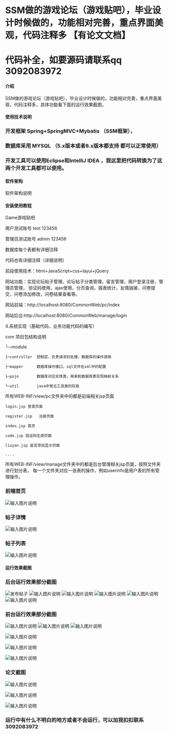 # SSM做的游戏论坛（游戏贴吧），毕业设计时候做的，功能相对完善，重点界面美观，代码注释多  【有论文文档】

# 代码补全，如要源码请联系qq 3092083972

#### 介绍
SSM做的游戏论坛（游戏贴吧），毕业设计时候做的，功能相对完善，重点界面美观，代码注释多，具体功能看下面的运行效果截图，

#### 使用技术说明
###  开发框架   Spring+SpringMVC+Mybatis （SSM框架），
###  数据库采用  MYSQL  （5.x版本或者8.x版本都支持 都可以正常使用）
###  开发工具可以使用Eclipse和IntelliJ IDEA ，我这里把代码转换为了这两个开发工具都可以使用。

#### 软件架构
软件架构说明


#### 安装使用教程

Game游戏贴吧

用户测试账号    test  123456

管理员测试账号  admin   123456

数据库每个表都有详细注释

代码也有详细注释（详细说明）

前段使用技术：html+JavaScript+css+layui+jQuery


网站功能：实现论坛帖子管理，论坛帖子分类管理，留言管理，用户登录注册，管理员管理，
验证码使用，ajax使用，分页查询，报表统计，友情链接，问卷提交，问卷添加修改，问卷结果查看等。



网站前端：http://localhost:8080/CommonWeb/pc/index

网站后台:http://localhost:8080/CommonWeb/manage/login

4.系统实现（基础代码，业务功能代码的编写）

com   项目包结构说明

└─module

    ├─controller  控制层，负责请求的处理，数据库的操作调用

    ├─mapper      数据库操作接口，sql文件在xml中的配置

    ├─pojo        数据库对应实体类，用来和数据库表实现映射关系

    └─util        java中常见工具类的存放


所有WEB-INF/view/pc文件夹中的都是前端相关jsp页面

    login.jsp 登录页面

    register.jsp   注册页面

    index.jsp 首页

    code.jsp 验证码生成页面

    liuyan.jsp 留言添加显示页面

    ....
所有WEB-INF/view/manage文件夹中的都是后台管理相关jsp页面，按照文件夹进行划分表，
    每一个文件夹对应一张表的操作，例如userinfo是用户表的所有管理操作。
### 前端首页
![输入图片说明](https://images.gitee.com/uploads/images/2019/1021/104140_47cf6ccc_865419.png "首页.png")
### 帖子详情
![输入图片说明](https://images.gitee.com/uploads/images/2019/1021/104204_c6d5eec8_865419.png "帖子详情.png")
### 帖子列表
![输入图片说明](https://images.gitee.com/uploads/images/2019/1021/104219_e553b7df_865419.png "帖子列表.png")



#### 运行效果截图
### 后台运行效果部分截图
![发布帖子](https://images.gitee.com/uploads/images/2019/1021/102525_34f4db60_865419.png "发布帖子.png")
![输入图片说明](https://images.gitee.com/uploads/images/2019/1021/102619_a6e7472c_865419.png "后台首页.png")
![输入图片说明](https://images.gitee.com/uploads/images/2019/1021/102630_6eb6fe0c_865419.png "后台登录.png")
![输入图片说明](https://images.gitee.com/uploads/images/2019/1021/102853_b9923bd0_865419.png "帖子分类管理.png")
![输入图片说明](https://images.gitee.com/uploads/images/2019/1021/102902_26d36313_865419.png "帖子分类统计.png")
![输入图片说明](https://images.gitee.com/uploads/images/2019/1021/102922_ce714a80_865419.png "问卷管理.png")


### 前台运行效果部分截图
![输入图片说明](https://images.gitee.com/uploads/images/2019/1021/103000_a0187f4d_865419.png "登录.png")
![输入图片说明](https://images.gitee.com/uploads/images/2019/1021/103011_98accbd4_865419.png "个人中心.png")
![输入图片说明](https://images.gitee.com/uploads/images/2019/1021/103025_7953aba7_865419.png "公告信息.png")

![输入图片说明](https://images.gitee.com/uploads/images/2019/1021/103036_30ffba2d_865419.png "留言管理.png")

![输入图片说明](https://images.gitee.com/uploads/images/2019/1021/103228_1e0385ab_865419.png "问卷调查.png")

![输入图片说明](https://images.gitee.com/uploads/images/2019/1021/103238_be8ad00a_865419.png "注册.png")


### 论文截图
![输入图片说明](https://images.gitee.com/uploads/images/2020/1018/110525_adad9650_865419.png "论文截图01.png")

![输入图片说明](https://images.gitee.com/uploads/images/2020/1018/110536_58d65d5e_865419.png "论文截图02.png")

![输入图片说明](https://images.gitee.com/uploads/images/2020/1018/110545_162fe3f1_865419.png "论文截图03.png")

### 运行中有什么不明白的地方或者不会运行，可以加我扣扣联系3092083972

